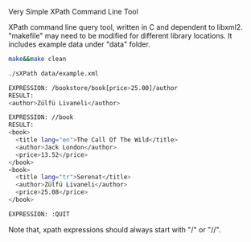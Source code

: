 Very Simple XPath Command Line Tool

XPath command line query tool, written in C and dependent to libxml2. "makefile" may need to be modified for different library locations.
It includes example data under "data" folder. 

```bash
make&&make clean

./sXPath data/example.xml

EXPRESSION: /bookstore/book[price>25.00]/author
RESULT:
<author>Zülfü Livaneli</author>

EXPRESSION: //book
RESULT:
<book>
  <title lang="en">The Call Of The Wild</title>
  <author>Jack London</author>
  <price>13.52</price>
</book>
<book>
  <title lang="tr">Serenat</title>
  <author>Zülfü Livaneli</author>
  <price>25.08</price>
</book>

EXPRESSION: :QUIT

```

Note that, xpath expressions should always start with "/" or "//".
